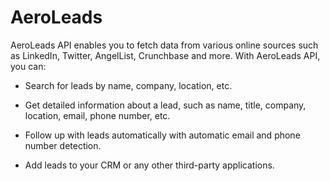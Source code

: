# AeroLeads

AeroLeads API enables you to fetch data from various online sources such as LinkedIn, Twitter, AngelList, Crunchbase and more. With AeroLeads API, you can:

- Search for leads by name, company, location, etc.

- Get detailed information about a lead, such as name, title, company, location, email, phone number, etc.

- Follow up with leads automatically with automatic email and phone number detection.

- Add leads to your CRM or any other third-party applications.
